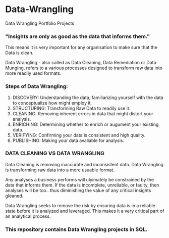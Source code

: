 # Data-Wrangling
Data Wrangling Portfolio Projects

### "Insights are only as good as the data that informs them." #
This means it is very important for any organisation to make sure that the Data is clean. 

Data Wrangling - also called as Data Cleaning, Data Remediation or Data Munging, refers to a various processes designed to transform raw data into more readily used formats.

### Steps of Data Wrangling:
1. DISCOVERY: 
      Understanding the data, familiarizing yourself with the data to conceptualize how might employ it.
2. STRUCTURING:
      Transforming Raw Data to readily use it.
3. CLEANING:
      Removing inherent errors in data that might distort your analysis.
4. ENRICHING:
      Determining whether to enrich or augument your existing data.
5. VERIFYING:
      Confirming your data is consistent and high quality.
6. PUBLISHING:
      Making your data avaliable for analysis.

### DATA CLEANING VS DATA WRANGLING

Data Cleaning is removing inaccurate and inconsistent data.
Data Wrangling is transforming raw data into a more usuable format.

Any analyses a business performs will ulyimately be constrained by the data that informs them. If the data is incomplete, unreliable, or faulty, then analyses will be too.. thus diminishing the value of any critical insights gleaned.

Data Wrangling seeks to remove the risk by ensuring data is in a reliable state before it is analyzed and leveraged. This makes it a very critical part of an analytical process.

### This repository contains Data Wrangling projects in SQL.
